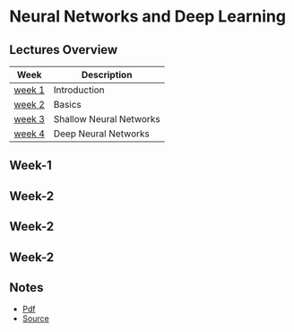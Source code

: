 # Neural Networks and Deep Learning

## Lectures Overview

| Week              | Description             |
| ----------------- | ----------------------- |
| [week 1](#week-1) | Introduction            |
| [week 2](#week-2) | Basics                  |
| [week 3](#week-3) | Shallow Neural Networks |
| [week 4](#week-4) | Deep Neural Networks    |

## Week-1

## Week-2

## Week-2

## Week-2

## Notes
- [Pdf](/1-Neural-Networks-Deep-Learning/notes.pdf)
- [Source](https://www.slideshare.net/TessFerrandez/notes-from-coursera-deep-learning-courses-by-andrew-ng?from_action=save)